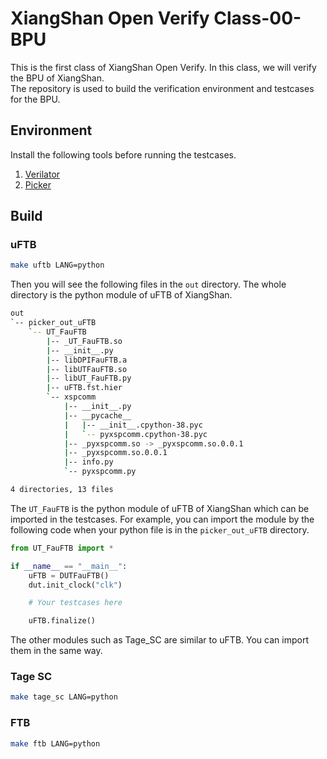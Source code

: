 # XiangShan Open Verify Class-00-BPU

This is the first class of XiangShan Open Verify. In this class, we will verify the BPU of XiangShan.  
The repository is used to build the verification environment and testcases for the BPU.

## Environment

Install the following tools before running the testcases.

1. [Verilator](https://www.veripool.org/projects/verilator/wiki/Installing)
2. [Picker](https://github.com/XS-MLVP/picker)

## Build

### uFTB

```bash
make uftb LANG=python
```

Then you will see the following files in the `out` directory. The whole directory is the python module of uFTB of XiangShan.  

```bash
out
`-- picker_out_uFTB
    `-- UT_FauFTB
        |-- _UT_FauFTB.so
        |-- __init__.py
        |-- libDPIFauFTB.a
        |-- libUTFauFTB.so
        |-- libUT_FauFTB.py
        |-- uFTB.fst.hier
        `-- xspcomm
            |-- __init__.py
            |-- __pycache__
            |   |-- __init__.cpython-38.pyc
            |   `-- pyxspcomm.cpython-38.pyc
            |-- _pyxspcomm.so -> _pyxspcomm.so.0.0.1
            |-- _pyxspcomm.so.0.0.1
            |-- info.py
            `-- pyxspcomm.py

4 directories, 13 files
```
The `UT_FauFTB` is the python module of uFTB of XiangShan which can be imported in the testcases. For example, you can import the module by the following code when your python file is in the `picker_out_uFTB` directory.

```python
from UT_FauFTB import *

if __name__ == "__main__":
    uFTB = DUTFauFTB()
    dut.init_clock("clk")

    # Your testcases here

    uFTB.finalize()
```

The other modules such as Tage_SC are similar to uFTB. You can import them in the same way.

### Tage SC

```bash
make tage_sc LANG=python
```

### FTB

```bash
make ftb LANG=python
```